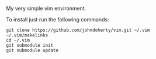 My very simple vim environment.

To install just run the following commands:

    git clone https://github.com/johndoherty/vim.git ~/.vim
    ~/.vim/makelinks
    cd ~/.vim
    git submodule init
    git submodule update

